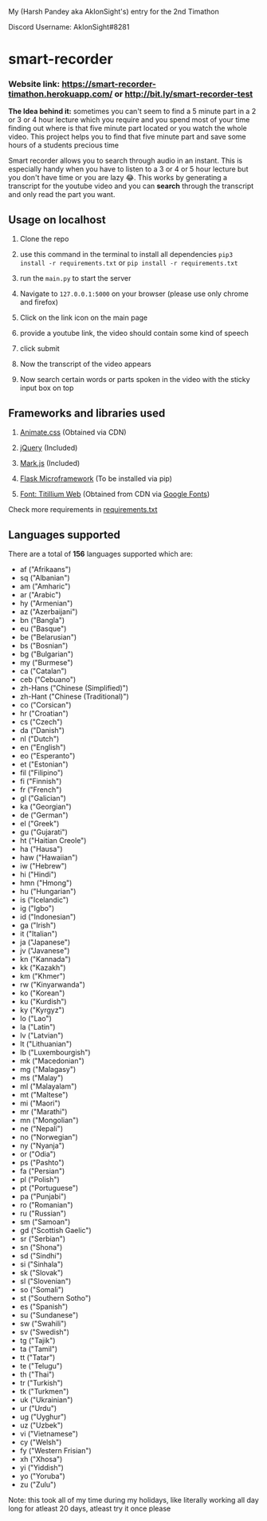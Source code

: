 My (Harsh Pandey aka AkIonSight's) entry for the 2nd Timathon 

Discord Username: AkIonSight#8281
# smart-recorder
### Website link: https://smart-recorder-timathon.herokuapp.com/ or http://bit.ly/smart-recorder-test

**The Idea behind it:** sometimes you can't seem to find a 5 minute part in a 2 or 3 or 4 hour lecture which you require and you spend most of your time finding out where is that five minute part located or you watch the whole video. This project helps you to find that five minute part and save some hours of a students precious time

Smart recorder allows you to search through audio in an instant. This is especially handy when you have to listen to a 3 or 4 or 5 hour lecture but you don't have time or you are lazy 😂. This works by generating a transcript for the youtube video and you can **search** through the transcript and only read the part you want.

## Usage on localhost
1. Clone the repo

2. use this command in the terminal to install all dependencies `pip3 install -r requirements.txt` or `pip install -r requirements.txt`

3. run the `main.py` to start the server

4. Navigate to `127.0.0.1:5000` on your browser (please use only chrome and firefox)

5. Click on the link icon on the main page

6. provide a youtube link, the video should contain some kind of speech 

7. click submit

8. Now the transcript of the video appears

9. Now search certain words or parts spoken in the video with the sticky input box on top

## Frameworks and libraries used
1. [Animate.css](https://animate.style/) (Obtained via CDN)

2. [jQuery](https://jquery.com/) (Included)

3. [Mark.js](https://markjs.io/) (Included)

4. [Flask Microframework](https://flask.palletsprojects.com/en/1.1.x/) (To be installed via pip) 

5. [Font: Titillium Web](https://fonts.google.com/specimen/Titillium+Web) (Obtained from CDN via [Google Fonts](https://fonts.google.com/))

Check more requirements in [requirements.txt](https://github.com/akionsight/smart-recorder/blob/main/requirements.txt)
## Languages supported
There are a total of **156** languages supported which are:

- af ("Afrikaans")
- sq ("Albanian")
- am ("Amharic")
- ar ("Arabic")
- hy ("Armenian")
- az ("Azerbaijani")
- bn ("Bangla")
- eu ("Basque")
- be ("Belarusian")
- bs ("Bosnian")
- bg ("Bulgarian")
- my ("Burmese")
- ca ("Catalan")
- ceb ("Cebuano")
- zh-Hans ("Chinese (Simplified)")
- zh-Hant ("Chinese (Traditional)")
- co ("Corsican")
- hr ("Croatian")
- cs ("Czech")
- da ("Danish")
- nl ("Dutch")
- en ("English")
- eo ("Esperanto")
- et ("Estonian")
- fil ("Filipino")
- fi ("Finnish")
- fr ("French")
- gl ("Galician")
- ka ("Georgian")
- de ("German")
- el ("Greek")
- gu ("Gujarati")
- ht ("Haitian Creole")
- ha ("Hausa")
- haw ("Hawaiian")
- iw ("Hebrew")
- hi ("Hindi")
- hmn ("Hmong")
- hu ("Hungarian")
- is ("Icelandic")
- ig ("Igbo")
- id ("Indonesian")
- ga ("Irish")
- it ("Italian")
- ja ("Japanese")
- jv ("Javanese")
- kn ("Kannada")
- kk ("Kazakh")
- km ("Khmer")
- rw ("Kinyarwanda")
- ko ("Korean")
- ku ("Kurdish")
- ky ("Kyrgyz")
- lo ("Lao")
- la ("Latin")
- lv ("Latvian")
- lt ("Lithuanian")
- lb ("Luxembourgish")
- mk ("Macedonian")
- mg ("Malagasy")
- ms ("Malay")
- ml ("Malayalam")
- mt ("Maltese")
- mi ("Maori")
- mr ("Marathi")
- mn ("Mongolian")
- ne ("Nepali")
- no ("Norwegian")
- ny ("Nyanja")
- or ("Odia")
- ps ("Pashto")
- fa ("Persian")
- pl ("Polish")
- pt ("Portuguese")
- pa ("Punjabi")
- ro ("Romanian")
- ru ("Russian")
- sm ("Samoan")
- gd ("Scottish Gaelic")
- sr ("Serbian")
- sn ("Shona")
- sd ("Sindhi")
- si ("Sinhala")
- sk ("Slovak")
- sl ("Slovenian")
- so ("Somali")
- st ("Southern Sotho")
- es ("Spanish")
- su ("Sundanese")
- sw ("Swahili")
- sv ("Swedish")
- tg ("Tajik")
- ta ("Tamil")
- tt ("Tatar")
- te ("Telugu")
- th ("Thai")
- tr ("Turkish")
- tk ("Turkmen")
- uk ("Ukrainian")
- ur ("Urdu")
- ug ("Uyghur")
- uz ("Uzbek")
- vi ("Vietnamese")
- cy ("Welsh")
- fy ("Western Frisian")
- xh ("Xhosa")
- yi ("Yiddish")
- yo ("Yoruba")
- zu ("Zulu")

Note: this took all of my time during my holidays, like literally working all day long for atleast 20 days, atleast try it once please
